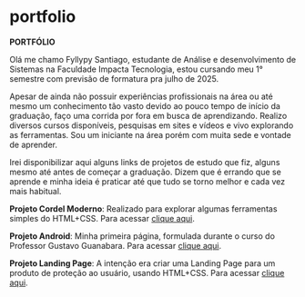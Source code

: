 # portfolio
 <strong>PORTFÓLIO</strong>

Olá me chamo Fyllypy Santiago, estudante de Análise e desenvolvimento de Sistemas na Faculdade Impacta Tecnologia, estou cursando meu 1° semestre com previsão de formatura pra julho de 2025.

Apesar de ainda não possuir experiências profissionais na área ou até mesmo um conhecimento tão vasto devido ao pouco tempo de início da graduação, faço uma corrida por fora em busca de aprendizando. Realizo diversos cursos disponíveis, pesquisas em sites e vídeos e vivo explorando as ferramentas. Sou um iniciante na área porém com muita sede e vontade de aprender.

Irei disponibilizar aqui alguns links de projetos de estudo que fiz, alguns mesmo até antes de começar a graduação. Dizem que é errando que se aprende e minha ideia é praticar até que tudo se torno melhor e cada vez mais habitual.

<strong>Projeto Cordel Moderno</strong>: Realizado para explorar algumas ferramentas simples do HTML+CSS. Para acessar <a href="https://santiagofyll.github.io/projeto-cordel/">clique aqui</a>.

<strong>Projeto Android</strong>: Minha primeira página, formulada durante o curso do Professor Gustavo Guanabara. Para acessar <a href="https://santiagofyll.github.io/android-projeto/">clique aqui</a>.

<strong>Projeto Landing Page</strong>: A intenção era criar uma Landing Page para um produto de proteção ao usuário, usando HTML+CSS. Para acessar <a href="https://santiagofyll.github.io/landingpage/">clique aqui</a>.
